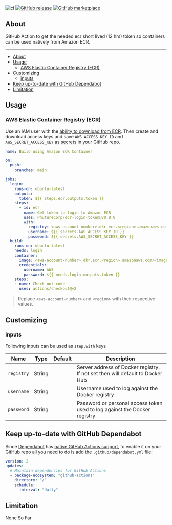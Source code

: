 ![ci](https://github.com/PhutureCorp/ecr-login-token/workflows/ci/badge.svg)
[![GitHub release](https://img.shields.io/github/release/PhutureCorp/ecr-login-token.svg?style=flat-square)](https://github.com/PhutureCorp/ecr-login-token/releases/latest)
[![GitHub marketplace](https://img.shields.io/badge/marketplace-PhutureCorp--ecr--login--token-blue?logo=github&style=flat-square)](https://github.com/marketplace/actions/ecr-login-token)

## About

GitHub Action to get the needed ecr short lived (12 hrs) token so containers can be used natively from Amazon ECR.

___

- [About](#about)
- [Usage](#usage)
  - [AWS Elastic Container Registry (ECR)](#aws-elastic-container-registry-ecr)
- [Customizing](#customizing)
  - [inputs](#inputs)
- [Keep up-to-date with GitHub Dependabot](#keep-up-to-date-with-github-dependabot)
- [Limitation](#limitation)

## Usage

### AWS Elastic Container Registry (ECR)

Use an IAM user with the [ability to download from ECR](https://docs.aws.amazon.com/AmazonECR/latest/userguide/ecr_managed_policies.html).
Then create and download access keys and save `AWS_ACCESS_KEY_ID` and `AWS_SECRET_ACCESS_KEY` [as secrets](https://docs.github.com/en/actions/configuring-and-managing-workflows/creating-and-storing-encrypted-secrets#creating-encrypted-secrets-for-a-repository)
in your GitHub repo.

```yaml
name: Build using Amazon ECR Container

on:
  push:
    branches: main

jobs:
  login:
    runs-on: ubuntu-latest
    outputs:
      token: ${{ steps.ecr.outputs.token }}
    steps:
      - id: ecr
        name: Get token to login to Amazon ECR
        uses: PhutureCorp/ecr-login-token@v0.8.0
        with:
          registry: <aws-account-number>.dkr.ecr.<region>.amazonaws.com
          username: ${{ secrets.AWS_ACCESS_KEY_ID }}
          password: ${{ secrets.AWS_SECRET_ACCESS_KEY }}
  build:
    runs-on: ubuntu-latest
    needs: login
    container:
      image: <aws-account-number>.dkr.ecr.<region>.amazonaws.com/<image>:<version>
      credentials:
        username: AWS
        password: ${{ needs.login.outputs.token }}
    steps:
    - name: Check out code
      uses: actions/checkout@v2
```


> Replace `<aws-account-number>` and `<region>` with their respective values.


## Customizing

### inputs

Following inputs can be used as `step.with` keys

| Name             | Type    | Default                     | Description                        |
|------------------|---------|-----------------------------|------------------------------------|
| `registry`       | String  |                             | Server address of Docker registry. If not set then will default to Docker Hub |
| `username`       | String  |                             | Username used to log against the Docker registry |
| `password`       | String  |                             | Password or personal access token used to log against the Docker registry |

## Keep up-to-date with GitHub Dependabot

Since [Dependabot](https://docs.github.com/en/github/administering-a-repository/keeping-your-actions-up-to-date-with-github-dependabot)
has [native GitHub Actions support](https://docs.github.com/en/github/administering-a-repository/configuration-options-for-dependency-updates#package-ecosystem),
to enable it on your GitHub repo all you need to do is add the `.github/dependabot.yml` file:

```yaml
version: 2
updates:
  # Maintain dependencies for GitHub Actions
  - package-ecosystem: "github-actions"
    directory: "/"
    schedule:
      interval: "daily"
```

## Limitation

None So Far
